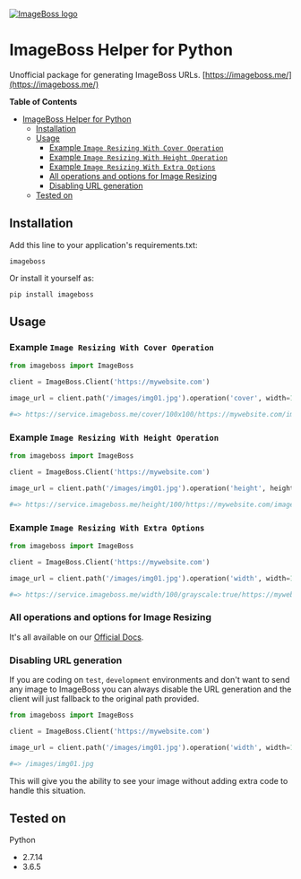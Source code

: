 [![ImageBoss logo](https://service.imageboss.me/width/180/https://imageboss.me/emails/logo-2@2x.png)](https://imageboss.me)

# ImageBoss Helper for Python

Unofficial package for generating ImageBoss URLs.
[https://imageboss.me/](https://imageboss.me/)

**Table of Contents**
- [ImageBoss Helper for Python](#imageboss-helper-for-python)
  - [Installation](#installation)
  - [Usage](#usage)
    - [Example `Image Resizing With Cover Operation`](#example-image-resizing-with-cover-operation)
    - [Example `Image Resizing With Height Operation`](#example-image-resizing-with-height-operation)
    - [Example `Image Resizing With Extra Options`](#example-image-resizing-with-extra-options)
    - [All operations and options for Image Resizing](#all-operations-and-options-for-image-resizing)
    - [Disabling URL generation](#disabling-url-generation)
  - [Tested on](#tested-on)

## Installation
Add this line to your application's requirements.txt:
```
imageboss
```

Or install it yourself as:

```
pip install imageboss
```

## Usage
### Example `Image Resizing With Cover Operation`
```python
from imageboss import ImageBoss

client = ImageBoss.Client('https://mywebsite.com')

image_url = client.path('/images/img01.jpg').operation('cover', width=100, height=100)

#=> https://service.imageboss.me/cover/100x100/https://mywebsite.com/images/img01.jpg
```

### Example `Image Resizing With Height Operation`
```python
from imageboss import ImageBoss

client = ImageBoss.Client('https://mywebsite.com')

image_url = client.path('/images/img01.jpg').operation('height', height=100)

#=> https://service.imageboss.me/height/100/https://mywebsite.com/images/img01.jpg
```

### Example `Image Resizing With Extra Options`
```python
from imageboss import ImageBoss

client = ImageBoss.Client('https://mywebsite.com')

image_url = client.path('/images/img01.jpg').operation('width', width=100, options={'grayscale': true})

#=> https://service.imageboss.me/width/100/grayscale:true/https://mywebsite.com/images/img01.jpg
```
### All operations and options for Image Resizing
It's all available on our [Official Docs](https://imageboss.me/docs).

### Disabling URL generation
If you are coding on `test`, `development` environments and don't want to send any image to ImageBoss
you can always disable the URL generation and the client will just fallback to the original path provided.

```python
from imageboss import ImageBoss

client = ImageBoss.Client('https://mywebsite.com')

image_url = client.path('/images/img01.jpg').operation('width', width=100, options={'grayscale': true})

#=> /images/img01.jpg
```
This will give you the ability to see your image without adding extra code to handle this situation.

## Tested on
Python
  - 2.7.14
  - 3.6.5
